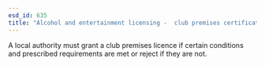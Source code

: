 ```yaml
---
esd_id: 635
title: "Alcohol and entertainment licensing -  club premises certificate applications"
---
```


A local authority must grant a club premises licence if certain conditions and prescribed requirements are met or reject if they are not.

